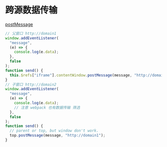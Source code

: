 # 跨源数据传输

[postMessage](https://developer.mozilla.org/zh-CN/docs/Web/API/Window/postMessage)

```javascript
// 父窗口 http://domain1
window.addEventListener(
  "message",
  (e) => {
    console.log(e.data);
  },
  false
);
function send() {
  this.$refs["iframe"].contentWindow.postMessage(message, "http://domain1");
}
// 子窗口 http://domain2
window.addEventListener(
  "message",
  (e) => {
    console.log(e.data);
    // 注意 webpack 也有数据传输 筛选
  },
  false
);
function send() {
  // parent or top, but window don't work.
  top.postMessage(message, "http://domain1");
}
```
